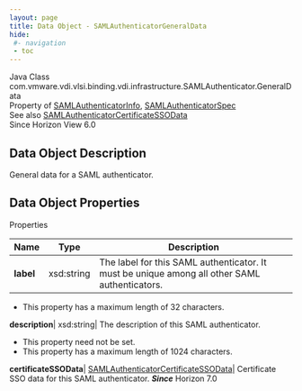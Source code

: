 ```yaml
---
layout: page
title: Data Object - SAMLAuthenticatorGeneralData
hide:
 #- navigation
 - toc
---
```






Java Class
    com.vmware.vdi.vlsi.binding.vdi.infrastructure.SAMLAuthenticator.GeneralData  
Property of
     [SAMLAuthenticatorInfo](vdi.infrastructure.SAMLAuthenticator.SAMLAuthenticatorInfo.md#field_detail), [SAMLAuthenticatorSpec](vdi.infrastructure.SAMLAuthenticator.SAMLAuthenticatorSpec.md#field_detail)  
See also
     [SAMLAuthenticatorCertificateSSOData](vdi.infrastructure.SAMLAuthenticator.CertificateSSOData.md)  
Since 
    Horizon View 6.0

## Data Object Description 

General data for a SAML authenticator. 

## Data Object Properties

Properties

Name |  Type |  Description   
---|---|---  
**label**|  xsd:string|  The label for this SAML authenticator. It must be unique among all other SAML authenticators.   


  * This property has a maximum length of 32 characters. 

  
**description**|  xsd:string|  The description of this SAML authenticator.   


 * This property need not be set.
  * This property has a maximum length of 1024 characters. 

  
**certificateSSOData**| [SAMLAuthenticatorCertificateSSOData](vdi.infrastructure.SAMLAuthenticator.CertificateSSOData.md)|  Certificate SSO data for this SAML authenticator.  **_Since_** Horizon 7.0  
  
  

  

